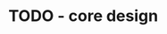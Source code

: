 
<!-- ======================================================================= -->
# TODO - core design
